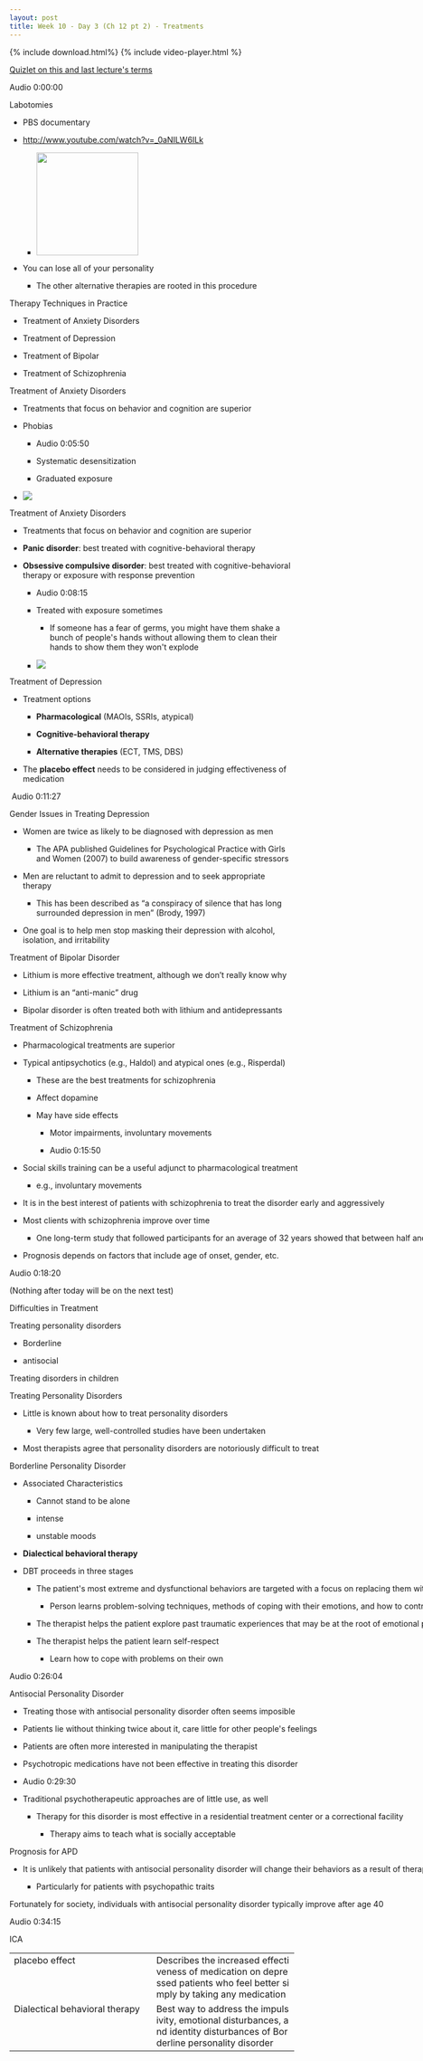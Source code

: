 ```yaml
---
layout: post
title: Week 10 - Day 3 (Ch 12 pt 2) - Treatments
---
```

{% include download.html%}
{% include video-player.html %}
<script>
 $(function() {
 	new AudioNavigator({videoId:"LWGu6oRIhEc"});
 });
</script>
<a href="https://quizlet.com/_254nys">Quizlet on this and last lecture's terms</a>
<p>
    Audio 0:00:00
</p>
<p>
    Labotomies<br/>
</p>
<ul class=" list-paddingleft-2" style="list-style-type: disc;">
    <li>
        <p>
            PBS documentary
        </p>
    </li>
    <li>
        <p>
            <a href="http://">http://www.youtube.com/watch?v=_0aNILW6ILk</a>
        </p>
    </li>
    <ul class=" list-paddingleft-2" style="list-style-type: square;">
        <li>
            <p>
                <img border="0" width="180" height="182" style="width: 180px; height: 182px;" src="{{site.baseurl}}/images/806736.png"/>
            </p>
        </li>
    </ul>
    <li>
        <p>
            You can lose all of your personality
        </p>
    </li>
    <ul class=" list-paddingleft-2" style="list-style-type: square;">
        <li>
            <p>
                The other alternative therapies are rooted in this procedure<br/>
            </p>
        </li>
    </ul>
</ul>
<p>
    Therapy Techniques in Practice<br/>
</p>
<ul class=" list-paddingleft-2" style="list-style-type: disc;">
    <li>
        <p>
            Treatment of Anxiety Disorders
        </p>
    </li>
    <li>
        <p>
            Treatment of Depression
        </p>
    </li>
    <li>
        <p>
            Treatment of Bipolar
        </p>
    </li>
    <li>
        <p>
            Treatment of Schizophrenia
        </p>
    </li>
</ul>
<p>
    Treatment of Anxiety Disorders
</p>
<ul class=" list-paddingleft-2" style="list-style-type: disc;">
    <li>
        <p>
            Treatments that focus on behavior and cognition are superior
        </p>
    </li>
    <li>
        <p>
            Phobias&nbsp;
        </p>
    </li>
    <ul class=" list-paddingleft-2" style="list-style-type: square;">
        <li>
            <p>
                Audio 0:05:50
            </p>
        </li>
        <li>
            <p>
                Systematic desensitization&nbsp;
            </p>
        </li>
        <li>
            <p>
                Graduated exposure
            </p>
        </li>
    </ul>
    <li>
        <p>
            <img border="0" src="{{site.baseurl}}/images/3da918b1-51e3-4c43-9028-21a5d94ff8bc.png"/>
        </p>
    </li>
</ul>
<p>
    Treatment of Anxiety Disorders
</p>
<ul class=" list-paddingleft-2" style="list-style-type: disc;">
    <li>
        <p>
            Treatments that focus on behavior and cognition are superior
        </p>
    </li>
    <li>
        <p>
            <strong>Panic disorder</strong>: best treated with cognitive-behavioral therapy
        </p>
    </li>
    <li>
        <p>
            <strong>Obsessive compulsive disorder</strong>: best treated with cognitive-behavioral therapy or exposure with response prevention
        </p>
    </li>
    <ul class=" list-paddingleft-2" style="list-style-type: square;">
        <li>
            <p>
                Audio 0:08:15
            </p>
        </li>
        <li>
            <p>
                Treated with exposure sometimes
            </p>
        </li>
        <ul class="custom_dash list-paddingleft-1">
            <li class="list-dash list-dash-paddingleft">
                <p>
                    If someone has a fear of germs, you might have them shake a bunch of people&#39;s hands without allowing them to clean their hands to show them they won&#39;t explode
                </p>
            </li>
        </ul>
        <li>
            <p>
                <img border="0" src="{{site.baseurl}}/images/6269011.png"/>
            </p>
        </li>
    </ul>
</ul>
<p>
    Treatment of Depression<br/>
</p>
<ul class=" list-paddingleft-2" style="list-style-type: disc;">
    <li>
        <p>
            Treatment options
        </p>
    </li>
    <ul class=" list-paddingleft-2" style="list-style-type: square;">
        <li>
            <p>
                <strong>Pharmacological</strong> (MAOIs, SSRIs, atypical)
            </p>
        </li>
        <li>
            <p>
                <strong>Cognitive-behavioral therapy&nbsp;</strong>
            </p>
        </li>
        <li>
            <p>
                <strong>Alternative therapies</strong> (ECT, TMS, DBS)
            </p>
        </li>
    </ul>
    <li>
        <p>
            The <strong>placebo effect</strong> needs to be considered in judging effectiveness of medication
        </p>
    </li>
</ul>
<p>
    &nbsp;Audio 0:11:27
</p>
<p>
    Gender Issues in Treating Depression<br/>
</p>
<ul class=" list-paddingleft-2" style="list-style-type: disc;">
    <li>
        <p>
            Women are twice as likely to be diagnosed with depression as men
        </p>
    </li>
    <ul class=" list-paddingleft-2" style="list-style-type: square;">
        <li>
            <p>
                The APA published Guidelines for Psychological Practice with Girls and Women (2007) to build awareness of gender-specific stressors
            </p>
        </li>
    </ul>
    <li>
        <p>
            Men are reluctant to admit to depression and to seek appropriate therapy
        </p>
    </li>
    <ul class=" list-paddingleft-2" style="list-style-type: square;">
        <li>
            <p>
                This has been described as “a conspiracy of silence that has long surrounded depression in men” (Brody, 1997)
            </p>
        </li>
    </ul>
    <li>
        <p>
            One goal is to help men stop masking their depression with alcohol, isolation, and irritability
        </p>
    </li>
</ul>
<p>
    Treatment of Bipolar Disorder
</p>
<ul class=" list-paddingleft-2" style="list-style-type: disc;">
    <li>
        <p>
            Lithium is more effective treatment, although we don’t really know why
        </p>
    </li>
    <li>
        <p>
            Lithium is an “anti-manic” drug
        </p>
    </li>
    <li>
        <p>
            Bipolar disorder is often treated both with lithium and antidepressants
        </p>
    </li>
</ul>
<p>
    Treatment of Schizophrenia
</p>
<p></p>
<ul class=" list-paddingleft-2" style="list-style-type: disc;">
    <li>
        <p>
            <span style="white-space: nowrap;">Pharmacological treatments are superior</span>
        </p>
    </li>
    <li>
        <p>
            <span style="white-space: nowrap;">Typical antipsychotics (e.g., Haldol) and atypical ones (e.g., Risperdal)</span>
        </p>
    </li>
    <ul class=" list-paddingleft-2" style="list-style-type: square;">
        <li>
            <p>
                <span style="white-space: nowrap;">These are the best treatments for schizophrenia</span>
            </p>
        </li>
        <li>
            <p>
                <span style="white-space: nowrap;">Affect dopamine</span>
            </p>
        </li>
        <li>
            <p>
                <span style="white-space: nowrap;">May have side effects</span>
            </p>
        </li>
        <ul class="custom_dash list-paddingleft-1">
            <li class="list-dash list-dash-paddingleft">
                <p>
                    <span style="white-space: nowrap;">Motor impairments, involuntary movements</span>
                </p>
            </li>
            <li class="list-dash list-dash-paddingleft">
                <p>
                    <span style="white-space: nowrap;">Audio 0:15:50</span>
                </p>
            </li>
        </ul>
    </ul>
    <li>
        <p>
            <span style="white-space: nowrap;">Social skills training can be a useful adjunct to pharmacological treatment<span class="Apple-tab-span" style="white-space:pre">	</span></span>
        </p>
    </li>
    <ul class=" list-paddingleft-2" style="list-style-type: square;">
        <li>
            <p>
                <span style="white-space: nowrap;">e.g., involuntary movements</span>
            </p>
        </li>
    </ul>
    <li>
        <p>
            <span style="white-space: nowrap;">It is in the best interest of patients with schizophrenia to treat the disorder early and aggressively</span>
        </p>
    </li>
    <li>
        <p>
            <span style="white-space: nowrap;">Most clients with schizophrenia improve over time</span>
        </p>
    </li>
    <ul class=" list-paddingleft-2" style="list-style-type: square;">
        <li>
            <p>
                <span style="white-space: nowrap;">One long-term study that followed participants for an average of 32 years showed that between half and two-thirds were recovered or had experienced considerable improvement in functioning on follow-up (Harding, Zubin, &amp; Strauss, 1987)</span>
            </p>
        </li>
    </ul>
    <li>
        <p>
            <span style="white-space: nowrap;">Prognosis depends on factors that include age of onset, gender, etc.</span>
        </p>
    </li>
</ul>
<p>
    <span style="white-space: nowrap;">Audio 0:18:20</span>
</p>
<p>
    <span style="white-space: nowrap;">(Nothing after today will be on the next test)</span>
</p>
<p>
    <span style="white-space: nowrap;">Difficulties in Treatment</span>
</p>
<p>
    <span style="white-space: nowrap;">Treating personality disorders</span>
</p>
<ul class=" list-paddingleft-2" style="list-style-type: disc;">
    <li>
        <p>
            <span style="white-space: nowrap;">Borderline</span>
        </p>
    </li>
    <li>
        <p>
            <span style="white-space: nowrap;">antisocial</span>
        </p>
    </li>
</ul>
<p>
    <span style="white-space: nowrap;">Treating disorders in children<br/></span>
</p>
<p>
    <span style="white-space: nowrap;">Treating Personality Disorders</span>
</p>
<ul class=" list-paddingleft-2" style="list-style-type: disc;">
    <li>
        <p>
            <span style="white-space: nowrap;">Little is known about how to treat personality disorders</span>
        </p>
    </li>
    <ul class=" list-paddingleft-2" style="list-style-type: square;">
        <li>
            <p>
                <span style="white-space: nowrap;">Very few large, well-controlled studies have been undertaken</span>
            </p>
        </li>
    </ul>
    <li>
        <p>
            <span style="white-space: nowrap;">Most therapists agree that personality disorders are notoriously difficult to treat</span>
        </p>
    </li>
</ul>
<p>
    <span style="white-space: nowrap;">Borderline Personality Disorder<br/></span>
</p>
<ul class=" list-paddingleft-2" style="list-style-type: disc;">
    <li>
        <p>
            <span style="white-space: nowrap;">Associated Characteristics</span>
        </p>
    </li>
    <ul class=" list-paddingleft-2" style="list-style-type: square;">
        <li>
            <p>
                <span style="white-space: nowrap;">Cannot stand to be alone</span>
            </p>
        </li>
        <li>
            <p>
                <span style="white-space: nowrap;">intense</span>
            </p>
        </li>
        <li>
            <p>
                <span style="white-space: nowrap;">unstable moods</span>
            </p>
        </li>
    </ul>
    <li>
        <p>
            <span style="white-space: nowrap;"><strong>Dialectical behavioral therapy</strong></span>
        </p>
    </li>
    <li>
        <p>
            <span style="white-space: nowrap;">DBT proceeds in three stages</span>
        </p>
    </li>
    <ul class=" list-paddingleft-2" style="list-style-type: square;">
        <li>
            <p>
                <span style="white-space: nowrap;">The patient&#39;s most extreme and dysfunctional behaviors are targeted with a focus on replacing them with more appropriate ones</span>
            </p>
        </li>
        <ul class="custom_dash list-paddingleft-1">
            <li class="list-dash list-dash-paddingleft">
                <p>
                    <span style="white-space: nowrap;">Person learns problem-solving techniques, methods of coping with their emotions, and how to control their attention</span>
                </p>
            </li>
        </ul>
        <li>
            <p>
                <span style="white-space: nowrap;">The therapist helps the patient explore past traumatic experiences that may be at the root of emotional problems</span>
            </p>
        </li>
        <li>
            <p>
                <span style="white-space: nowrap;">The therapist helps the patient learn self-respect</span>
            </p>
        </li>
        <ul class="custom_dash list-paddingleft-1">
            <li class="list-dash list-dash-paddingleft">
                <p>
                    <span style="white-space: nowrap;">Learn how to cope with problems on their own</span>
                </p>
            </li>
        </ul>
    </ul>
</ul>
<p>
    <span style="white-space: nowrap;">Audio 0:26:04</span>
</p>
<p>
    <span style="white-space: nowrap;">Antisocial Personality Disorder</span>
</p>
<ul class=" list-paddingleft-2" style="list-style-type: disc;">
    <li>
        <p>
            <span style="white-space: nowrap;">Treating those with antisocial personality disorder often seems imposible</span>
        </p>
    </li>
    <li>
        <p>
            <span style="white-space: nowrap;">Patients lie without thinking twice about it, care little for other people&#39;s feelings</span>
        </p>
    </li>
    <li>
        <p>
            <span style="white-space: nowrap;">Patients are often more interested in manipulating the therapist</span>
        </p>
    </li>
    <li>
        <p>
            <span style="white-space: nowrap;">Psychotropic medications have not been effective in treating this disorder</span>
        </p>
    </li>
    <li>
        <p>
            <span style="white-space: nowrap;">Audio 0:29:30</span>
        </p>
    </li>
    <li>
        <p>
            <span style="white-space: nowrap;">Traditional psychotherapeutic approaches are of little use, as well</span>
        </p>
    </li>
    <ul class=" list-paddingleft-2" style="list-style-type: square;">
        <li>
            <p>
                <span style="white-space: nowrap;">Therapy for this disorder is most effective in a residential treatment center or a correctional facility</span>
            </p>
        </li>
        <ul class="custom_dash list-paddingleft-1">
            <li class="list-dash list-dash-paddingleft">
                <p>
                    <span style="white-space: nowrap;">Therapy aims to teach what is socially acceptable</span>
                </p>
            </li>
        </ul>
    </ul>
</ul>
<p>
    <span style="white-space: nowrap;">Prognosis for APD<br/></span>
</p>
<ul class=" list-paddingleft-2" style="list-style-type: disc;">
    <li>
        <p>
            <span style="white-space: nowrap;">It is unlikely that patients with antisocial personality disorder will change their behaviors as a result of therapy</span>
        </p>
    </li>
    <ul class=" list-paddingleft-2" style="list-style-type: square;">
        <li>
            <p>
                <span style="white-space: nowrap;">Particularly for patients with psychopathic traits</span>
            </p>
        </li>
    </ul>
</ul>
<p>
    <span style="white-space: nowrap;">Fortunately for society, individuals with antisocial personality disorder typically improve after age 40<br/></span>
</p>
<p>
    <span style="white-space: nowrap;">Audio 0:34:15</span>
</p>
<p>
    <span style="white-space: nowrap;">ICA</span>
</p>
<table>
    <tbody>
        <tr class="firstRow">
            <td width="260" valign="top" style="word-break: break-all;">
                placebo effect
            </td>
            <td width="260" valign="top" style="word-break: break-all;">
                Describes the increased effectiveness of medication on depressed patients who feel better simply by taking any medication
            </td>
        </tr>
        <tr>
            <td valign="top" colspan="1" rowspan="1" style="word-break: break-all;">
                Dialectical behavioral therapy
            </td>
            <td valign="top" colspan="1" rowspan="1" style="word-break: break-all;">
                Best way to address the impulsivity, emotional disturbances, and identity disturbances of Borderline personality disorder
            </td>
        </tr>
    </tbody>
</table>
<p>
    <br/>
</p>
